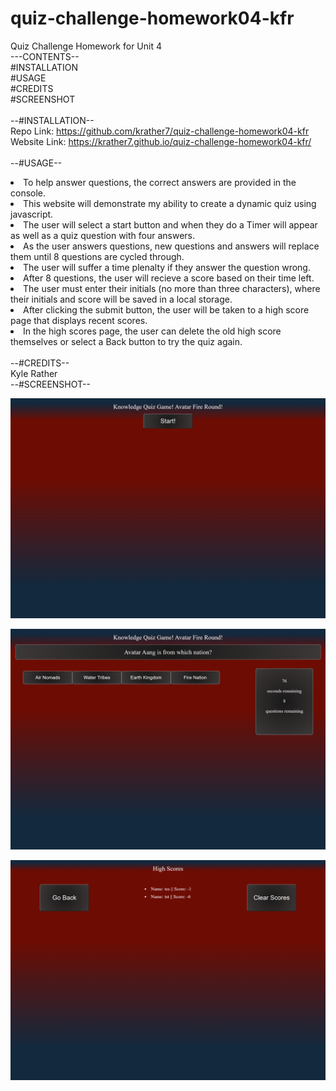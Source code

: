 # quiz-challenge-homework04-kfr
Quiz Challenge Homework for Unit 4<br>
---CONTENTS--<br>
#INSTALLATION<br>
#USAGE<br>
#CREDITS<br>
#SCREENSHOT<br>
<br>
--#INSTALLATION--<br>
Repo Link:    https://github.com/krather7/quiz-challenge-homework04-kfr<br>
Website Link: https://krather7.github.io/quiz-challenge-homework04-kfr/<br>
<br>
--#USAGE--<br>
<li>To help answer questions, the correct answers are provided in the console.</li>
<li>This website will demonstrate my ability to create a dynamic quiz using javascript.</li>
<li>The user will select a start button and when they do a Timer will appear as well as a quiz question with four answers.</li>
<li>As the user answers questions, new questions and answers will replace them until 8 questions are cycled through.</li>
<li>The user will suffer a time plenalty if they answer the question wrong.</li>
<li>After 8 questions, the user will recieve a score based on their time left.</li>
<li>The user must enter their initials (no more than three characters), where their initials and score will be saved in a local storage.</li>
<li>After clicking the submit button, the user will be taken to a high score page that displays recent scores.</li>
<li>In the high scores page, the user can delete the old high score themselves or select a Back button to try the quiz again.</li>
 <br>
--#CREDITS--<br>
Kyle Rather<br>
 --#SCREENSHOT--<br>
 
![Start Screen](https://github.com/krather7/quiz-challenge-homework04-kfr/blob/main/StartScreen.png)<br>

![Quiz Screen](https://github.com/krather7/quiz-challenge-homework04-kfr/blob/main/QuizScreen.png)<br>

![Scores Screen](https://github.com/krather7/quiz-challenge-homework04-kfr/blob/main/ScoresScreen.png)<br>
